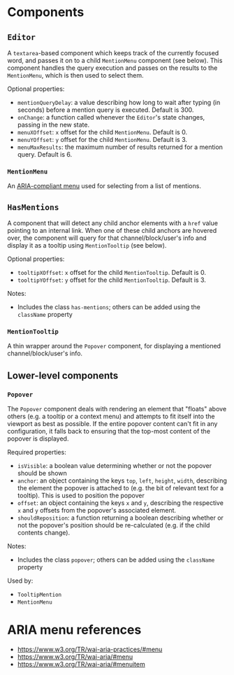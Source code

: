 # Components

## `Editor`

A `textarea`-based component which keeps track of the currently focused word, and passes it on to a child `MentionMenu` component (see below). This component handles the query execution and passes on the results to the `MentionMenu`, which is then used to select them.

Optional properties:

- `mentionQueryDelay`: a value describing how long to wait after typing (in seconds) before a mention query is executed. Default is 300.
- `onChange`: a function called whenever the `Editor`'s state changes, passing in the new state.
- `menuXOffset`: `x` offset for the child `MentionMenu`. Default is 0.
- `menuYOffset`: `y` offset for the child `MentionMenu`. Default is 3.
- `menuMaxResults`: the maximum number of results returned for a mention query. Default is 6.

### `MentionMenu`

An [ARIA-compliant menu](https://www.w3.org/TR/wai-aria-practices/#menu) used for selecting from a list of mentions.

## `HasMentions`

A component that will detect any child anchor elements with a `href` value pointing to an internal link. When one of these child anchors are hovered over, the component will query for that channel/block/user's info and display it as a tooltip using `MentionTooltip` (see below).

Optional properties:

- `tooltipXOffset`: `x` offset for the child `MentionTooltip`. Default is 0.
- `tooltipYOffset`: `y` offset for the child `MentionTooltip`. Default is 3.

Notes:

- Includes the class `has-mentions`; others can be added using the `className` property

### `MentionTooltip`

A thin wrapper around the `Popover` component, for displaying a mentioned channel/block/user's info.

## Lower-level components

### `Popover`

The `Popover` component deals with rendering an element that "floats" above others (e.g. a tooltip or a context menu) and attempts to fit itself into the viewport as best as possible. If the entire popover content can't fit in any configuration, it falls back to ensuring that the top-most content of the popover is displayed.

Required properties:

- `isVisible`: a boolean value determining whether or not the popover should be shown
- `anchor`: an object containing the keys `top`, `left`, `height`, `width`, describing the element the popover is attached to (e.g. the bit of relevant text for a tooltip). This is used to position the popover
- `offset`: an object containing the keys `x` and `y`, describing the respective `x` and `y` offsets from the popover's associated element.
- `shouldReposition`: a function returning a boolean describing whether or not the popover's position should be re-calculated (e.g. if the child contents change).

Notes:

- Includes the class `popover`; others can be added using the `className` property

Used by:

- `TooltipMention`
- `MentionMenu`

# ARIA menu references

- <https://www.w3.org/TR/wai-aria-practices/#menu>
- <https://www.w3.org/TR/wai-aria/#menu>
- <https://www.w3.org/TR/wai-aria/#menuitem>
